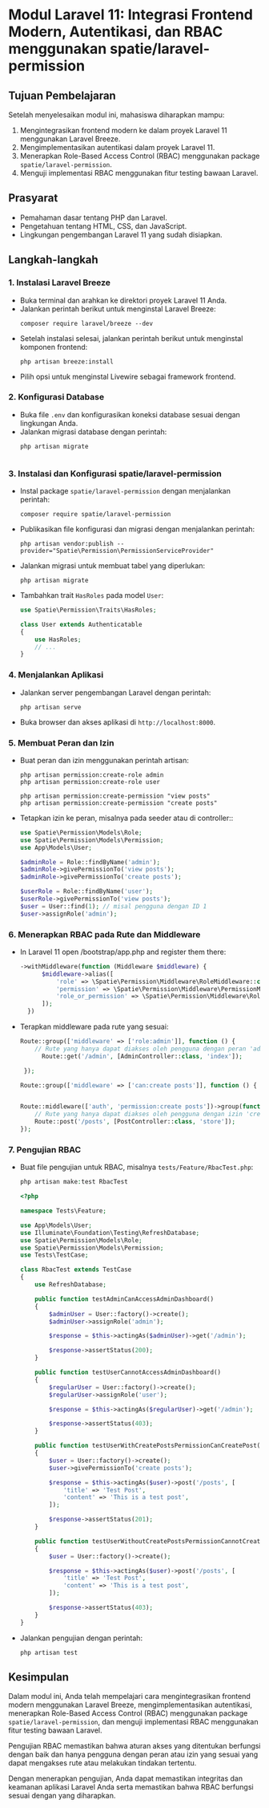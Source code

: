 # Modul Laravel 11: Integrasi Frontend Modern, Autentikasi, dan RBAC menggunakan spatie/laravel-permission

## Tujuan Pembelajaran
Setelah menyelesaikan modul ini, mahasiswa diharapkan mampu:
1. Mengintegrasikan frontend modern ke dalam proyek Laravel 11 menggunakan Laravel Breeze.
2. Mengimplementasikan autentikasi dalam proyek Laravel 11.
3. Menerapkan Role-Based Access Control (RBAC) menggunakan package `spatie/laravel-permission`.
4. Menguji implementasi RBAC menggunakan fitur testing bawaan Laravel.

## Prasyarat
- Pemahaman dasar tentang PHP dan Laravel.
- Pengetahuan tentang HTML, CSS, dan JavaScript.
- Lingkungan pengembangan Laravel 11 yang sudah disiapkan.

## Langkah-langkah

### 1. Instalasi Laravel Breeze
- Buka terminal dan arahkan ke direktori proyek Laravel 11 Anda.
- Jalankan perintah berikut untuk menginstal Laravel Breeze:
  ```
  composer require laravel/breeze --dev
  ```
- Setelah instalasi selesai, jalankan perintah berikut untuk menginstal komponen frontend:
  ```
  php artisan breeze:install

  ```
- Pilih opsi untuk menginstal Livewire sebagai framework frontend.

### 2. Konfigurasi Database
- Buka file `.env` dan konfigurasikan koneksi database sesuai dengan lingkungan Anda.
- Jalankan migrasi database dengan perintah:
  ```
  php artisan migrate
  

  ```

### 3. Instalasi dan Konfigurasi spatie/laravel-permission
- Instal package `spatie/laravel-permission` dengan menjalankan perintah:
  ```
  composer require spatie/laravel-permission
  ```
- Publikasikan file konfigurasi dan migrasi dengan menjalankan perintah:
  ```
  php artisan vendor:publish --provider="Spatie\Permission\PermissionServiceProvider"
  ```
- Jalankan migrasi untuk membuat tabel yang diperlukan:
  ```
  php artisan migrate
  ```
- Tambahkan trait `HasRoles` pada model `User`:
  ```php
  use Spatie\Permission\Traits\HasRoles;

  class User extends Authenticatable
  {
      use HasRoles;
      // ...
  }
  ```

### 4. Menjalankan Aplikasi
- Jalankan server pengembangan Laravel dengan perintah:
  ```
  php artisan serve
  ```
- Buka browser dan akses aplikasi di `http://localhost:8000`.

### 5. Membuat Peran dan Izin
- Buat peran dan izin menggunakan perintah artisan:
  ```
  php artisan permission:create-role admin
  php artisan permission:create-role user

  php artisan permission:create-permission "view posts"
  php artisan permission:create-permission "create posts"
  ```
- Tetapkan izin ke peran, misalnya pada seeder atau di controller::
  ```php
  use Spatie\Permission\Models\Role;
  use Spatie\Permission\Models\Permission;
  use App\Models\User;
  
  $adminRole = Role::findByName('admin');
  $adminRole->givePermissionTo('view posts');
  $adminRole->givePermissionTo('create posts');

  $userRole = Role::findByName('user');
  $userRole->givePermissionTo('view posts');
  $user = User::find(1); // misal pengguna dengan ID 1
  $user->assignRole('admin');
  ```

### 6. Menerapkan RBAC pada Rute dan Middleware
- In Laravel 11 open /bootstrap/app.php and register them there:
  ```php
  ->withMiddleware(function (Middleware $middleware) {
        $middleware->alias([
            'role' => \Spatie\Permission\Middleware\RoleMiddleware::class,
            'permission' => \Spatie\Permission\Middleware\PermissionMiddleware::class,
            'role_or_permission' => \Spatie\Permission\Middleware\RoleOrPermissionMiddleware::class,
        ]);
    })
  ```
- Terapkan middleware pada rute yang sesuai:
  ```php
  Route::group(['middleware' => ['role:admin']], function () {
      // Rute yang hanya dapat diakses oleh pengguna dengan peran 'admin'
        Route::get('/admin', [AdminController::class, 'index']);

   });

  Route::group(['middleware' => ['can:create posts']], function () { ... });

  
  Route::middleware(['auth', 'permission:create posts'])->group(function () {
      // Rute yang hanya dapat diakses oleh pengguna dengan izin 'create posts'
      Route::post('/posts', [PostController::class, 'store']);
  });
  ```

### 7. Pengujian RBAC
- Buat file pengujian untuk RBAC, misalnya `tests/Feature/RbacTest.php`:
  ```php
  php artisan make:test RbacTest
  ```
  
  ```php
  <?php

  namespace Tests\Feature;

  use App\Models\User;
  use Illuminate\Foundation\Testing\RefreshDatabase;
  use Spatie\Permission\Models\Role;
  use Spatie\Permission\Models\Permission;
  use Tests\TestCase;

  class RbacTest extends TestCase
  {
      use RefreshDatabase;

      public function testAdminCanAccessAdminDashboard()
      {
          $adminUser = User::factory()->create();
          $adminUser->assignRole('admin');

          $response = $this->actingAs($adminUser)->get('/admin');

          $response->assertStatus(200);
      }

      public function testUserCannotAccessAdminDashboard()
      {
          $regularUser = User::factory()->create();
          $regularUser->assignRole('user');

          $response = $this->actingAs($regularUser)->get('/admin');

          $response->assertStatus(403);
      }

      public function testUserWithCreatePostsPermissionCanCreatePost()
      {
          $user = User::factory()->create();
          $user->givePermissionTo('create posts');

          $response = $this->actingAs($user)->post('/posts', [
              'title' => 'Test Post',
              'content' => 'This is a test post',
          ]);

          $response->assertStatus(201);
      }

      public function testUserWithoutCreatePostsPermissionCannotCreatePost()
      {
          $user = User::factory()->create();

          $response = $this->actingAs($user)->post('/posts', [
              'title' => 'Test Post',
              'content' => 'This is a test post',
          ]);

          $response->assertStatus(403);
      }
  }
  ```
- Jalankan pengujian dengan perintah:
  ```
  php artisan test
  ```

## Kesimpulan
Dalam modul ini, Anda telah mempelajari cara mengintegrasikan frontend modern menggunakan Laravel Breeze, mengimplementasikan autentikasi, menerapkan Role-Based Access Control (RBAC) menggunakan package `spatie/laravel-permission`, dan menguji implementasi RBAC menggunakan fitur testing bawaan Laravel.

Pengujian RBAC memastikan bahwa aturan akses yang ditentukan berfungsi dengan baik dan hanya pengguna dengan peran atau izin yang sesuai yang dapat mengakses rute atau melakukan tindakan tertentu.

Dengan menerapkan pengujian, Anda dapat memastikan integritas dan keamanan aplikasi Laravel Anda serta memastikan bahwa RBAC berfungsi sesuai dengan yang diharapkan.

